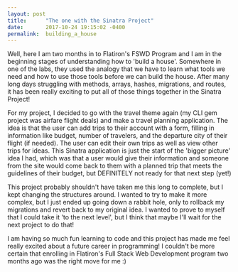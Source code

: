 ```yaml
---
layout: post
title:      "The one with the Sinatra Project"
date:       2017-10-24 19:15:02 -0400
permalink:  building_a_house
---
```



Well, here I am two months in to Flatiron's FSWD Program and I am in the beginning stages of understanding how to 'build a house'. Somewhere in one of the labs, they used the analogy that we have to learn what tools we need and how to use those tools before we can build the house. After many long days struggling with methods, arrays, hashes, migrations, and routes, it has been really exciting to put all of those things together in the Sinatra Project!

For my project, I decided to go with the travel theme again (my CLI gem project was airfare flight deals) and make a travel planning application. The idea is that the user can add trips to their account with a form, filling in information like budget, number of travelers, and the departure city of their flight (if needed). The user can edit their own trips as well as view other trips for ideas. This Sinatra application is just the start of the 'bigger picture' idea I had, which was that a user would give their information and someone from the site would come back to them with a planned trip that meets the guidelines of their budget, but DEFINITELY not ready for that next step (yet!)

This project probably shouldn't have taken me this long to complete, but I kept changing the structures around. I wanted to try to make it more complex, but I just ended up going down a rabbit hole, only to rollback my migrations and revert back to my original idea. I wanted to prove to myself that I could take it 'to the next level', but I think that maybe I'll wait for the next project to do that!

I am having so much fun learning to code and this project has made me feel really excited about a future career in programming! I couldn't be more certain that enrolling in Flatiron's Full Stack Web Development program two months ago was the right move for me :)
